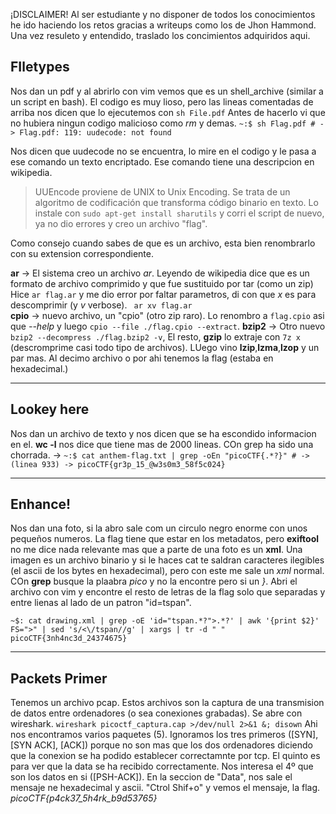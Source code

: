 ¡DISCLAIMER! Al ser estudiante y no disponer de todos los conocimientos he ido haciendo los retos gracias a writeups como los de Jhon Hammond. Una vez
resuleto y entendido, traslado los concimientos adquiridos aqui.

## FIletypes

Nos dan un pdf y al abrirlo con vim vemos que es un shell_archive (similar a un script en bash). El codigo es muy lioso, pero las lineas comentadas de
arriba nos dicen que lo ejecutemos con ```sh File.pdf``` Antes de hacerlo vi que no hubiera ningun codigo malicioso como *rm* y demas.
```~:$ sh Flag.pdf # -> Flag.pdf: 119: uudecode: not found```

Nos dicen que uudecode no se encuentra, lo mire en el codigo y le pasa a ese comando un texto encriptado. Ese comando tiene una descripcion en wikipedia.
> UUEncode proviene de UNIX to Unix Encoding. Se trata de un algoritmo de codificación que transforma código binario en texto.
Lo instale con `sudo apt-get install sharutils` y corri el script de nuevo, ya no dio errores y creo un archivo "flag". 

Como consejo cuando sabes de que es un archivo, esta bien renombrarlo con su extension correspondiente.  

**ar** -> El sistema creo un archivo *ar*. Leyendo de wikipedia dice que es un formato de archivo comprimido y que fue sustituido por tar (como un zip)
Hice ```ar flag.ar``` y me dio error por faltar parametros, di con que *x* es para descomprimir (y *v* verbose). ``` ar xv flag.ar```  
**cpio** ->  nuevo archivo, un "cpio" (otro zip raro). Lo renombro a ```flag.cpio``` asi que *--help* y luego ```cpio --file ./flag.cpio --extract```.
**bzip2** -> Otro nuevo ```bzip2 --decompress ./flag.bzip2 -v```, El resto, **gzip** lo extraje con ```7z x``` (descromprime casi todo tipo
de archivos). LUego vino **lzip**,**lzma**,**lzop** y un par mas. Al decimo archivo o por ahi tenemos la flag (estaba en hexadecimal.)

------------------------------------------------

## Lookey here

Nos dan un archivo de texto y nos dicen que se ha escondido informacion en el. **wc -l** nos dice que tiene mas de 2000 lineas. COn grep ha sido una
chorrada. -> ```~:$ cat anthem-flag.txt | grep -oEn "picoCTF{.*?}" # -> (linea 933) -> picoCTF{gr3p_15_@w3s0m3_58f5c024}```

------------------------------------------------

## Enhance!

Nos dan una foto, si la abro sale com un circulo negro enorme con unos pequeños numeros. La flag tiene que estar en los metadatos, pero **exiftool**
no me dice nada relevante mas que a parte de una foto es un **xml**. Una imagen es un archivo binario y si le haces cat te saldran caracteres ilegibles
(el ascii de los bytes en hexadecimal), pero con este me sale un *xml* normal. COn **grep** busque la plaabra *pico* y no la encontre pero si un *}*.
Abri el archivo con vim y encontre el resto de letras de la flag solo que separadas y entre lienas al lado de un patron "id=tspan".
```console
~$: cat drawing.xml | grep -oE 'id="tspan.*?">.*?' | awk '{print $2}' FS=">" | sed 's/<\/tspan//g' | xargs | tr -d " "
picoCTF{3nh4nc3d_24374675}
```

------------------------------------------------

## Packets Primer

Tenemos un archivo pcap. Estos archivos son la captura de una transmision de datos entre ordenadores (o sea conexiones grabadas). Se abre con wireshark.
```wireshark picoctf_captura.cap >/dev/null 2>&1 &; disown```
Ahi nos encontramos varios paquetes (5). Ignoramos los tres primeros (\[SYN], \[SYN ACK], \[ACK]) porque no son mas que los dos ordenadores diciendo que 
la conexion se ha podido establecer correctamnte por tcp. El quinto es para ver que la data se ha recibido correctamente. Nos interesa el 4º que son los
datos en si (\[PSH-ACK]). En la seccion de "Data", nos sale el mensaje ne hexadecimal y ascii. "Ctrol Shif+o" y vemos el mensaje, la flag.
*picoCTF{p4ck37_5h4rk_b9d53765}*






